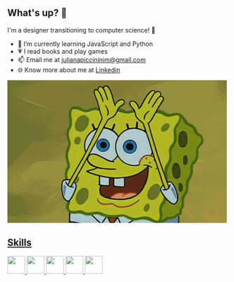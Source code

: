 ## What's up? 👋
I'm a designer transitioning to computer science! :rainbow:

- 🌱 I’m currently learning JavaScript and Python
- :heartpulse: I read books and play games
- 📫 Email me at julianapiccininim@gmail.com
- :globe_with_meridians: Know more about me at <span> <a href="https://www.linkedin.com/in/juliana-piccinini-81828a121/" > Linkedin</span>

![sb](https://github.com/piccininiju/piccininiju/blob/943224677985a405e339d75c4c20a0476a999fb4/spongebob-squarepants-gay.gif)

## Skills

<div>
<img src="https://cdn.jsdelivr.net/gh/devicons/devicon@latest/icons/html5/html5-plain-wordmark.svg" width="40" height="40"/>
  
<img src="https://cdn.jsdelivr.net/gh/devicons/devicon@latest/icons/css3/css3-original.svg" width="40" height="40"/>

<img src="https://cdn.jsdelivr.net/gh/devicons/devicon@latest/icons/javascript/javascript-plain.svg"  width="40" height="40"/>

<img src="https://cdn.jsdelivr.net/gh/devicons/devicon@latest/icons/python/python-original.svg"  width="40" height="40"/>

<img src="https://cdn.jsdelivr.net/gh/devicons/devicon@latest/icons/photoshop/photoshop-original.svg" width="40" height="40"/> 
     
</div>

          
